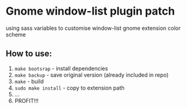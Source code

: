 # Gnome window-list plugin patch

using sass variables to customise window-list gnome extension color scheme

## How to use:

1. `make bootsrap` - install dependencies
2. `make backup` - save original version (already included in repo)
3. `make` - build
4. `sudo make install` - copy to extension path
5. ...
6. PROFIT!!!